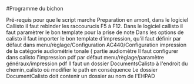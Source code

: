 #Programme du bichon

Pré-requis pour que le script marche
Preparation en amont, dans le logiciel Callisto il faut rebinder les raccourucis F5 à F12.
Dans le logiciel callisto il faut paramètrer le bon template pour la prise de note
Dans les options de calisto il faut importer le bon template d'impression, qu'il faut définir par défaut
dans menu/règlage/Configuration AC440/Configuration impression de la catégorie audiométrie tonale (
partie audiomètre
Il faut configurer dans calisto l'impression pdf par défaut menu/règlage/paramètre généraux/impression pdf
Il faut un dossier DocumentsCalisto à l'endroit du chemin_calisto où modifier le path en conséquence
Le dossier DocumentCalisto doit contenir un dossier au nom de l'EHPAD
